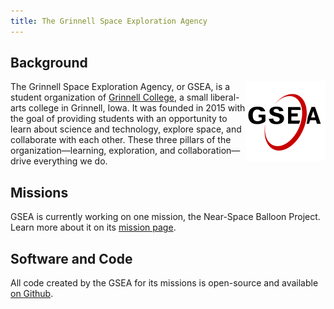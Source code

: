 ```yaml
---
title: The Grinnell Space Exploration Agency
---
```


## Background

<img alt="logo" src="/assets/logo_256.png" align="right" height="128">

The Grinnell Space Exploration Agency, or GSEA, is a student organization of
[Grinnell College](http://www.grinnell.edu), a small liberal-arts college in
Grinnell, Iowa.  It was founded in 2015 with the goal of providing students
with an opportunity to learn about science and technology, explore space, and
collaborate with each other.  These three pillars of the organization—learning,
exploration, and collaboration—drive everything we do.

## Missions

GSEA is currently working on one mission, the Near-Space Balloon Project.
Learn more about it on its [mission page](/missions/nearspaceballoon.html).

## Software and Code

All code created by the GSEA for its missions is open-source and available [on
Github](http://www.github.com/GrinnellSEA/).
